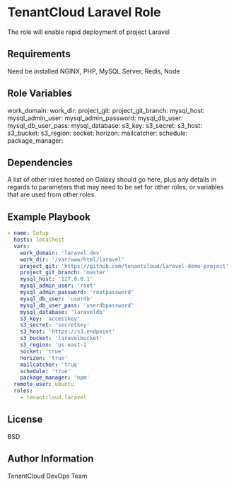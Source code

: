TenantCloud Laravel Role
=========

The role will enable rapid deployment of project Laravel 

Requirements
------------

Need be installed NGINX, PHP, MySQL Server, Redis, Node

Role Variables
--------------

work_domain:
work_dir:
project_git:
project_git_branch:
mysql_host:
mysql_admin_user:
mysql_admin_password: 
mysql_db_user:
mysql_db_user_pass:
mysql_database:
s3_key:
s3_secret:
s3_host:
s3_bucket:
s3_region:
socket:
horizon:
mailcatcher:
schedule:
package_manager:

Dependencies
------------

A list of other roles hosted on Galaxy should go here, plus any details in regards to parameters that may need to be set for other roles, or variables that are used from other roles.

Example Playbook
----------------

```yaml
- name: Setup
  hosts: localhost
  vars:
    work_domain: 'laravel.dev'
    work_dir: '/var/www/html/laravel'
    project_git: 'https://github.com/tenantcloud/laravel-demo-project'
    project_git_branch: 'master'
    mysql_host: '127.0.0.1'
    mysql_admin_user: 'root'
    mysql_admin_password: 'rootpassword'
    mysql_db_user: 'userdb'
    mysql_db_user_pass: 'userdbpassword'
    mysql_database: 'laraveldb'
    s3_key: 'accesskey'
    s3_secret: 'secretkey'
    s3_host: 'https://s3.endpoint'
    s3_bucket: 'laravelbucket'
    s3_region: 'us-east-1'
    socket: 'true'
    horizon: 'true'
    mailcatcher: 'true'
    schedule: 'true'
    package_manager: 'npm'
  remote_user: ubuntu
  roles:
    - tenantcloud.laravel
```

License
-------

BSD

Author Information
------------------

TenantCloud DevOps Team
